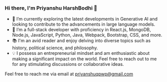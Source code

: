 ### Hi there, I'm Priyanshu HarshBodhi 👋

- 🔭 I’m currently exploring the latest developments in Generative AI and looking to contribute to the advancements in large language models.
- 🌱 I’m a full-stack developer with proficiency in React.js, MongoDB, Node.js, JavaScript, Python, Java, Webpack, Bootstrap, CSS, and more.
- 📚 I'm an avid reader and enjoy delving into diverse topics such as history, political science, and philosophy.
- 💡 I possess an entrepreneurial mindset and am enthusiastic about making a significant impact on the world. Feel free to reach out to me for any stimulating discussions or collaborative ideas.

Feel free to reach me via email at priyanshuqpwp@gmail.com
